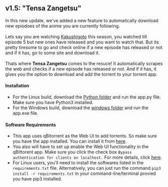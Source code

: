 ## v1.5: "Tensa Zangetsu"
In this new update, we've added a new feature to automatically download new epiodoes of the anime you are currently following.<br /><br />
Lets say you are watching [Kakushigoto](https://en.wikipedia.org/wiki/Kakushigoto:_My_Dad%27s_Secret_Ambition) this season, you watched till episode 5 but new ones have released and you want to watch that. 
But its pretty tiresome to go and check online if a new episode has released or not and if it has, go to some site and download it.<br /><br />
Thats where **Tensa Zangetsu** comes to the resuce! It automatically scrapes the web and checks if a new episode has released or not.
And if it has, it gives you the option to download and add the torrent to your torrent app.
#### Installation

- For the Linux build, download the [Python folder](https://github.com/ashwindasr/Anime-Tracker/tree/master/v1.0/python) and run the app.py file. Make sure you have Python3 installed.
- For the Windows build, download the [windows folder](https://github.com/ashwindasr/Anime-Tracker/tree/master/v1.0/windows) and run the app.exe file.

#### Software Requirements
- This app uses qBitorrent as the Web UI to add torrents. So make sure you have the app installed. You can install it from [here](https://www.qbittorrent.org/download.php).
- You also will have to set up enable the Web UI functionality in the qBittorent app. Make sure you click the check box ```Bypass authentication for clients on localhost.``` For more details, click [here](https://github.com/lgallard/qBittorrent-Controller/wiki/How-to-enable-the-qBittorrent-Web-UI).
- For Linux users, you'll need to install the softwares listed in the ```requirements.txt``` file. Alternatively, you can just run the command ``` pip3 install -r requirements.txt ``` in your command-line/terminal provied you have pip3 installed.

